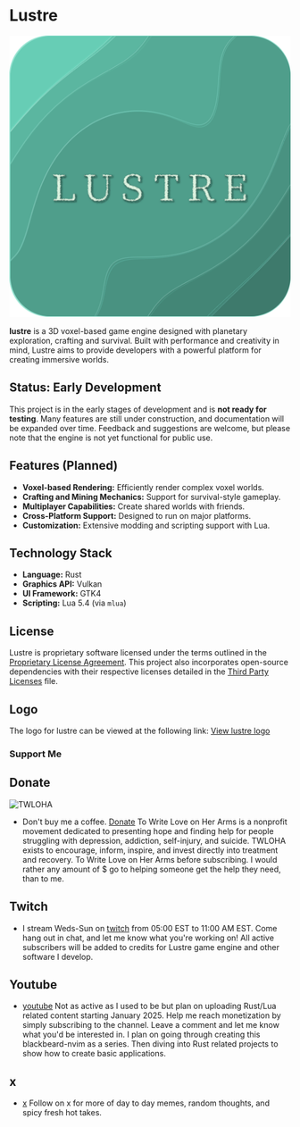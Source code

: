 # Lustre

![lustre_logo](https://github.com/cvusmo/lustre/blob/dev/src/assets/icon/logo.png?raw=true)

**lustre** is a 3D voxel-based game engine designed with planetary exploration, crafting and survival. Built with performance and creativity in mind, Lustre aims to provide developers with a powerful platform for creating immersive worlds.

## Status: Early Development

This project is in the early stages of development and is **not ready for testing**. Many features are still under construction, and documentation will be expanded over time. Feedback and suggestions are welcome, but please note that the engine is not yet functional for public use.

## Features (Planned)
- **Voxel-based Rendering:** Efficiently render complex voxel worlds.
- **Crafting and Mining Mechanics:** Support for survival-style gameplay.
- **Multiplayer Capabilities:** Create shared worlds with friends.
- **Cross-Platform Support:** Designed to run on major platforms.
- **Customization:** Extensive modding and scripting support with Lua.

## Technology Stack
- **Language:** Rust
- **Graphics API:** Vulkan
- **UI Framework:** GTK4
- **Scripting:** Lua 5.4 (via `mlua`)

## License
Lustre is proprietary software licensed under the terms outlined in the [Proprietary License Agreement](LICENSE). This project also incorporates open-source dependencies with their respective licenses detailed in the [Third Party Licenses](THIRD_PARTY_LICENSES) file.

## Logo
The logo for lustre can be viewed at the following link:
[View lustre logo](https://github.com/cvusmo/lustre/blob/dev/src/assets/icon/logo.png?raw=true)

### Support Me

## Donate

![TWLOHA](https://panels.twitch.tv/panel-32185066-image-1aa09e79-4ba3-415d-a9f1-321b4ee42f91)
- Don't buy me a coffee. [Donate](https://www.twitch.tv/charity/cvusmo) To Write Love on Her Arms is a nonprofit movement dedicated to presenting hope and finding help for people struggling with depression, addiction, self-injury, and suicide. TWLOHA exists to encourage, inform, inspire, and invest directly into treatment and recovery. To Write Love on Her Arms before subscribing. I would rather any amount of $ go to helping someone get the help they need, than to me.

## Twitch
- I stream Weds-Sun on [twitch](https://www.twitch.tv/cvusmo) from 05:00 EST to 11:00 AM EST. Come hang out in chat, and let me know what you're working on! All active subscribers will be added to credits for Lustre game engine and other software I develop.

## Youtube
- [youtube](https://www.youtube.com/@cvusmo) Not as active as I used to be but plan on uploading Rust/Lua related content starting January 2025. Help me reach monetization by simply subscribing to the channel. Leave a comment and let me know what you'd be interested in. I plan on going through creating this blackbeard-nvim as a series. Then diving into Rust related projects to show how to create basic applications.

## x
- [x](https://www.x.com/cvusmo) Follow on x for more of day to day memes, random thoughts, and spicy fresh hot takes. 
